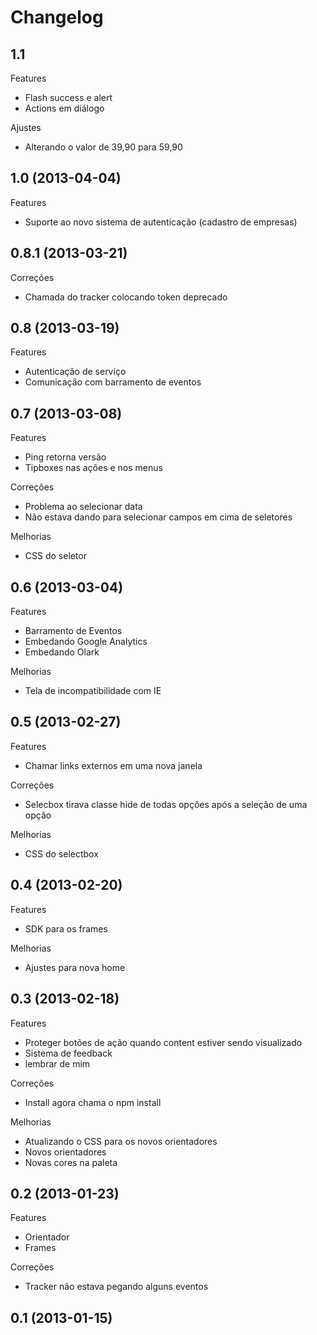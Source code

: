Changelog
=========

## 1.1

Features
- Flash success e alert
- Actions em diálogo

Ajustes
- Alterando o valor de 39,90 para 59,90

## 1.0 (2013-04-04)

Features
- Suporte ao novo sistema de autenticação (cadastro de empresas)

## 0.8.1 (2013-03-21)

Correções
- Chamada do tracker colocando token deprecado

## 0.8 (2013-03-19)

Features
- Autenticação de serviço
- Comunicação com barramento de eventos

## 0.7 (2013-03-08)

Features
- Ping retorna versão
- Tipboxes nas ações e nos menus

Correções
- Problema ao selecionar data
- Não estava dando para selecionar campos em cima de seletores

Melhorias
- CSS do seletor

## 0.6 (2013-03-04)

Features
- Barramento de Eventos
- Embedando Google Analytics
- Embedando Olark

Melhorias
- Tela de incompatibilidade com IE

## 0.5 (2013-02-27)

Features
- Chamar links externos em uma nova janela

Correções
- Selecbox tirava classe hide de todas opções após a seleção de uma opção

Melhorias
- CSS do selectbox

## 0.4 (2013-02-20)

Features
- SDK para os frames

Melhorias
- Ajustes para nova home

## 0.3 (2013-02-18)

Features
- Proteger botões de ação quando content estiver sendo visualizado
- Sistema de feedback
- lembrar de mim

Correções
- Install agora chama o npm install

Melhorias
- Atualizando o CSS para os novos orientadores
- Novos orientadores
- Novas cores na paleta

## 0.2 (2013-01-23)

Features
- Orientador
- Frames

Correções
- Tracker não estava pegando alguns eventos

## 0.1 (2013-01-15)
